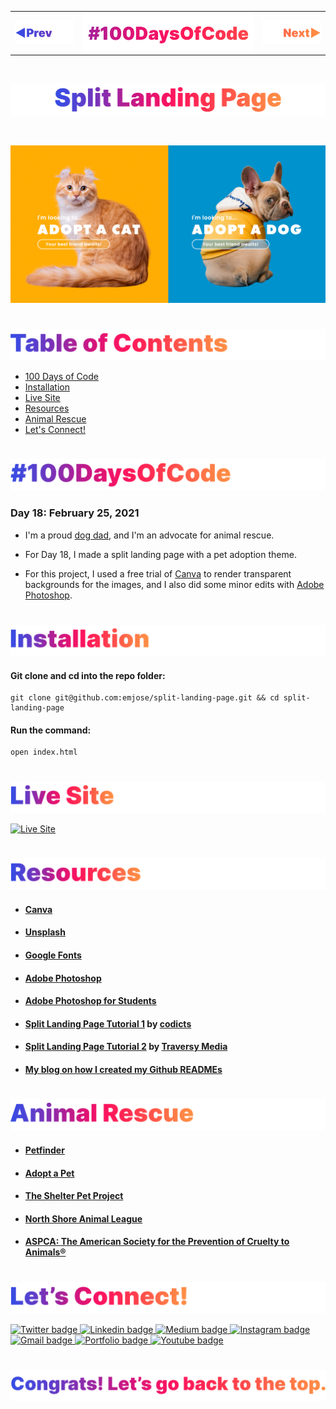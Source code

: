 <p id="header"><p>

<table><tr>
<td> <a href="https://github.com/emjose/parallax-scroll/#header"><img src="Assets/header-left.png" alt="previous" style="width: 200px;"/></a> </td>
<td> <a href="https://github.com/emjose/one-hundred/#header"><img src="Assets/header-center.png" alt="100 days of code" style="width: 580px;"/></a> </td>
<td> <a href="https://github.com/emjose/calculator-react/#header"><img src="Assets/header-right.png" alt="next" style="width: 200px;"/></a> </td>
</tr></table>

<br>

<p id="project-title"><p>

<a href=#table-of-contents>![Split Landing Page](Assets/inter-018-split.png)</a> 

<br>

<a href="https://emjose.github.io/split-landing-page/">![Split Landing Page](Assets/preview-018-split-landing-page.png)</a> 

#

<p id="table-of-contents"><p>

<a href=#table-of-contents>![Table of Contents](Assets/inter-toc.png)</a>  

- [100 Days of Code](#100days)
- [Installation](#installation) 
- [Live Site](#live-site)
- [Resources](#resources)
- [Animal Rescue](#animal-rescue)
- [Let's Connect!](#lets-connect) 

#

<p id="100days"><p>

<a href=#100days>![#100DaysOfCode](Assets/inter-100hash.png)</a>  

### Day 18: February 25, 2021
- I'm a proud <a href="https://www.instagram.com/cocodottie/">dog dad</a>, and I'm an advocate for animal rescue.

- For Day 18, I made a split landing page with a pet adoption theme.

- For this project, I used a free trial of <a href="https://www.canva.com/">Canva</a> to render transparent backgrounds for the images, and I also did some minor edits with <a href="https://www.google.com/aclk?sa=l&ai=DChcSEwiUscDUvNHvAhWJhMgKHfDpCEgYABAJGgJxdQ&ae=2&sig=AOD64_0apHaBpru1RH1_qzDgEM1z6rzddw&q&adurl&ved=2ahUKEwiR0LfUvNHvAhW8FVkFHQKHDd8Q0Qx6BAgEEAE">Adobe Photoshop</a>.

#

<p id="installation"><p>

<a href=#installation>![Installation](Assets/inter-installation.png)</a>

#### Git clone and cd into the repo folder:
``` 
git clone git@github.com:emjose/split-landing-page.git && cd split-landing-page 
```
#### Run the command:
```
open index.html
```

#

<p id="live-site"><p>

<a href="https://emjose.github.io/split-landing-page/">![Live Site](Assets/inter-live-site.png)</a>  

<a href="https://emjose.github.io/split-landing-page/">![Live Site](Assets/018-split.gif)</a>

#

<p id="resources"><p>

<a href=#resources>![Resources](Assets/inter-resources.png)</a>  

- #### [Canva](https://www.canva.com/)

- #### [Unsplash](https://unsplash.com/)

- #### [Google Fonts](https://fonts.google.com/)

- #### [Adobe Photoshop](https://www.adobe.com/products/photoshop.html?sdid=KKQIN&mv=search&kw=photoshop&ef_id=CjwKCAjwr_uCBhAFEiwAX8YJgVeO0EDcnfVsroxAv6afMhKn7RYzXmRKIr2RbOnUHZhyO_2yv1-OTRoCwK0QAvD_BwE:G:s&s_kwcid=AL!3085!3!356475371248!e!!g!!adobe%20photoshop&gclid=CjwKCAjwr_uCBhAFEiwAX8YJgVeO0EDcnfVsroxAv6afMhKn7RYzXmRKIr2RbOnUHZhyO_2yv1-OTRoCwK0QAvD_BwE)

- #### [Adobe Photoshop for Students](http://www.adobe-students.com/creativecloud/buy/students.html?kw=ps&sdid=KKTGX&mv=search&ef_id=CjwKCAjwr_uCBhAFEiwAX8YJgbZ5cqIOhkH_Te2PZ7my32Okk7Z0SCZUCy3tiejS5FvoKq9tpwbdDxoCPJoQAvD_BwE:G:s&s_kwcid=AL!3085!3!367440345311!e!!g!!adobe%20photoshop)

- #### [Split Landing Page Tutorial 1](https://youtu.be/DvwP5Vz4y4Q) by [codicts](https://www.youtube.com/channel/UCItYqcz88SDtWMZ---R492g)

- #### [Split Landing Page Tutorial 2](https://youtu.be/oRmQN244Ir0) by [Traversy Media](https://www.youtube.com/channel/UC29ju8bIPH5as8OGnQzwJyA)

- #### [My blog on how I created my Github READMEs](https://emmanueljose.medium.com/readme-a-makeover-story-b9c7be37a6de?sk=7ae6623d365409d875753e4604e42ffd) 

#

<p id="animal-rescue"><p>

<a href=#animal-rescue>![Animal Rescue](Assets/inter-animal-rescue.png)</a>  

- #### [Petfinder](https://www.petfinder.com/)

- #### [Adopt a Pet](https://www.adoptapet.com/)

- #### [The Shelter Pet Project](https://theshelterpetproject.org/)

- #### [North Shore Animal League](https://www.animalleague.org/)

- #### [ASPCA: The American Society for the Prevention of Cruelty to Animals®](https://www.aspca.org/)

#

<p id="lets-connect"><p>

<a href=#lets-connect>![Let's Connect!](Assets/inter-lets-connect.png)</a>

<p><a href="https://twitter.com/Emmanuel_Labor"><img src="https://img.shields.io/badge/twitter-%231DA1F2.svg?&style=for-the-badge&logo=twitter&logoColor=white" height=30 width=90 alt="Twitter badge"> <a href="https://www.linkedin.com/in/emmanuelpjose/"><img src="https://img.shields.io/badge/linkedin-%230064e7.svg?&style=for-the-badge&logo=linkedin&logoColor=white" height=30 width=90 alt="Linkedin badge"> <a href="https://emmanueljose.medium.com/"><img src="https://img.shields.io/badge/medium-%238700f5.svg?&style=for-the-badge&logo=medium&logoColor=white" height=30 width=90 alt="Medium badge"> <a href="https://www.instagram.com/emmanuel_jose/"><img src="https://img.shields.io/badge/instagram-%23ff0077.svg?&style=for-the-badge&logo=instagram&logoColor=white" height=30 width=90 alt="Instagram badge"> <a href="mailto:emjose@gmail.com"><img src="https://img.shields.io/badge/gmail-%23fd1745.svg?&style=for-the-badge&logo=gmail&logoColor=white" height=30 width=90 alt="Gmail badge"> <a href="https://www.emmanuel-jose.com/"><img src="https://img.shields.io/badge/portfolio-%23FF0000.svg?&style=for-the-badge&logoColor=white" height=30 width=90 alt="Portfolio badge"> <a href="https://github.com/emjose"><img src="https://img.shields.io/badge/github-%23ff8e44.svg?&style=for-the-badge&logo=github&logoColor=white" height=30 width=90 alt="Youtube badge"></p>

#

<a href=#header>![Back to Top](Assets/inter-congrats.png)</a>